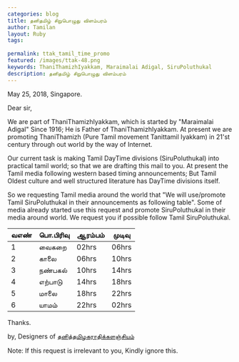 ```yaml
---
categories: blog
title: தனிதமிழ் சிறுபொழுது விளம்பரம்
author: Tamilan
layout: Ruby
tags: 
 
permalink: ttak_tamil_time_promo
featured: /images/ttak-48.png
keywords: ThaniThamizhIyakkam, Maraimalai Adigal, SiruPoluthukal
description: தனிதமிழ் சிறுபொழுது விளம்பரம்
---
```

May 25, 2018,
Singapore.

Dear sir,

We are part of ThaniThamizhIyakkam, which is started by "Maraimalai Adigal" Since 1916; He is Father of ThaniThamizhIyakkam. At present we are promoting ThaniThamizh (Pure Tamil movement Tanittamil Iyakkam) in 21'st century through out world by the way of Internet.

Our current task is making Tamil DayTime divisions (SiruPoluthukal) into practical tamil world; so that we are drafting this mail to you. At present the Tamil media following western based timing announcements; But Tamil Oldest culture and well structured literature has DayTime divisions itself. 

So we requesting Tamil media around the world that "We will use/promote Tamil SiruPoluthukal in their announcements as following table". Some of media already started use this request and promote SiruPoluthukal in their media around world. We request you if possible follow Tamil SiruPoluthukal.
	
| வஎண் | பொ.பிரிவு | ஆரம்பம் | முடிவு |
|---|---|---|---|
|1 | வைகறை |02hrs|06hrs|
|2 | காலை 	|06hrs|10hrs|
|3 | நண்பகல் |10hrs|14hrs|
|4 | எற்பாடு 	|14hrs|18hrs|
|5 | மாலை 	|18hrs|22hrs|
|6 | யாமம் 	|22hrs|02hrs|

Thanks.

by,
Designers of [தனித்தமிழகராதிக்களஞ்சியம் ](https://thanithamizhakarathikalanjiyam.github.io/)


Note:
 If this request is irrelevant to you, Kindly ignore this.
